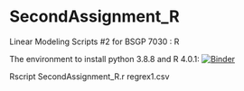 # SecondAssignment_R

Linear Modeling Scripts #2 for BSGP 7030 : R

The environment to install python 3.8.8 and R 4.0.1: 
[![Binder](https://mybinder.org/badge_logo.svg)](https://mybinder.org/v2/gh/hsinlun0415/SecondAssignment_R.git/HEAD)

Rscript SecondAssignment_R.r regrex1.csv
